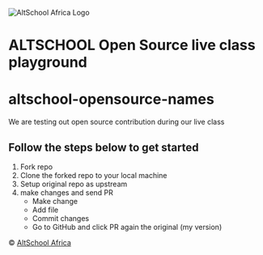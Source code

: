 ![AltSchool Africa Logo](https://github.com/tuyojr/altschool-opensource-names/blob/main/AltSchool.svg)
# ALTSCHOOL Open Source live class playground

# altschool-opensource-names

We are testing out open source contribution during our live class

## Follow the steps below to get started

1. Fork repo
2. Clone the forked repo to your local machine
3. Setup original repo as upstream
4. make changes and send PR
   - Make change
   - Add file
   - Commit changes
   - Go to GitHub and click PR again the original (my version)

&copy; [AltSchool Africa](https://www.altschoolafrica.com/)